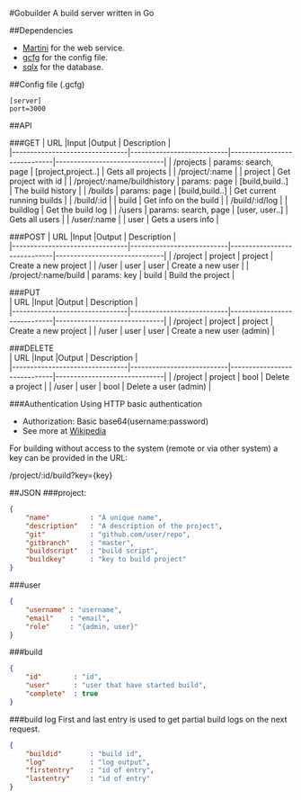 #Gobuilder
A build server written in Go

##Dependencies

* [Martini](https://github.com/codegangsta/martini) for the web service.
* [gcfg](https://code.google.com/p/gcfg/) for the config file.
* [sqlx](https://github.com/jmoiron/sqlx) for the database.

##Config file (.gcfg)
```
[server]
port=3000
```

##API

###GET
| URL                            |Input                      |Output                       | Description                  |  
|--------------------------------|---------------------------|-----------------------------|------------------------------|
| /projects                      | params: search, page      | \[project,project..\]       | Gets all projects            |
| /project/:name                 |                           | project                     | Get project with id          | 
| /project/:name/buildhistory    | params: page              | \[build,build..\]           | The build history            |
| /builds                        | params: page              | \[build,build..\]           | Get current running builds   |
| /build/:id                     |                           | build                       | Get info on the build        |
| /build/:id/log                 |                           | buildlog                    | Get the build log            |
| /users                         | params: search, page      | \[user, user..\]            | Gets all users               |
| /user/:name                    |                           | user                        | Gets a users info            |

###POST
| URL                            |Input                      |Output                       | Description                  |  
|--------------------------------|---------------------------|-----------------------------|------------------------------|
| /project                       | project                   | project                     | Create a new project         |
| /user                          | user                      | user                        | Create a new user            |
| /project/:name/build           | params: key               | build                       | Build the project            |
                             
###PUT                       
| URL                            |Input                      |Output                       | Description                  |  
|--------------------------------|---------------------------|-----------------------------|------------------------------|
| /project                       | project                   | project                     | Create a new project         |
| /user                          | user                      | user                        | Create a new user (admin)    |
                             
###DELETE                    
| URL                            |Input                      |Output                       | Description                  |  
|--------------------------------|---------------------------|-----------------------------|------------------------------|
| /project                       | project                   | bool                        | Delete a project             |
| /user                          | user                      | bool                        | Delete a user (admin)        |

###Authentication
Using HTTP basic authentication

* Authorization: Basic base64(username:password)
* See more at [Wikipedia](http://en.wikipedia.org/wiki/Basic_access_authentication#Client_side)

For building without access to the system (remote or via other system) a key can
be provided in the URL:

/project/:id/build?key={key}



##JSON
###project:
```json
{
    "name"          : "A unique name",
    "description"   : "A description of the project",
    "git"           : "github.com/user/repo",
    "gitbranch"     : "master",
    "buildscript"   : "build script",
    "buildkey"      : "key to build project"
}
```

###user
```json
{
    "username" : "username",
    "email"    : "email",
    "role"     : "{admin, user}" 
}
```

###build
```json
{
    "id"        : "id",
    "user"      : "user that have started build",
    "complete"  : true
}
```

###build log
First and last entry is used to get partial build logs on the next request.
```json
{
    "buildid"       : "build id",
    "log"           : "log output",
    "firstentry"    : "id of entry",
    "lastentry"     : "id of entry"
}
```

